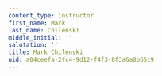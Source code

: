 ```yaml
---
content_type: instructor
first_name: Mark
last_name: Chilenski
middle_initial: ''
salutation: ''
title: Mark Chilenski
uid: a04ceefa-2fc4-9d12-f4f3-8f3a6a8b65c9
---
```

